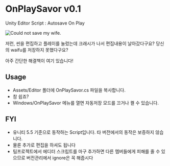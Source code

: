# OnPlaySavor v0.1
Unity Editor Script : Autosave On Play

![Could not save my wife.](http://shitclub.snucse.org/savewife.jpg)

저런, 씬을 편집하고 플레이를 눌렀는데 크래시가 나서 편집내용이 날아갔다구요? 당신의 waifu를 저장하지 못했다구요?

아주 간단한 해결책이 여기 있습니다!

## Usage
* Assets/Editor 폴더에 OnPlaySavor.cs 파일을 복사합니다.
* 참 쉽죠?
* Windows/OnPlaySavor 메뉴를 열면 자동저장 모드를 끄거나 켤 수 있습니다.

## FYI
* 유니티 5.5 기준으로 동작하는 Script입니다. 타 버전에서의 동작은 보증하지 않습니다.
* 물론 추가로 편집을 하셔도 됩니다
* 팀프로젝트에서 에디터 스크립트를 마구 추가하면 다른 멤버들에게 피해를 줄 수 있으므로 버전관리에서 ignore은 꼭 해줍시다

